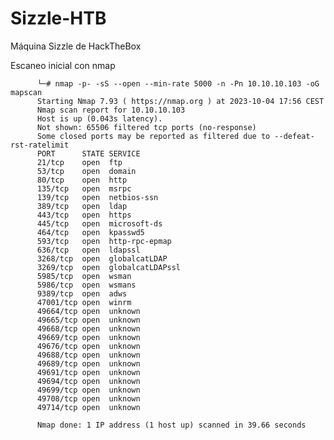 # Sizzle-HTB
Máquina Sizzle de HackTheBox

Escaneo inicial con nmap

          └─# nmap -p- -sS --open --min-rate 5000 -n -Pn 10.10.10.103 -oG mapscan
          Starting Nmap 7.93 ( https://nmap.org ) at 2023-10-04 17:56 CEST
          Nmap scan report for 10.10.10.103
          Host is up (0.043s latency).
          Not shown: 65506 filtered tcp ports (no-response)
          Some closed ports may be reported as filtered due to --defeat-rst-ratelimit
          PORT      STATE SERVICE
          21/tcp    open  ftp
          53/tcp    open  domain
          80/tcp    open  http
          135/tcp   open  msrpc
          139/tcp   open  netbios-ssn
          389/tcp   open  ldap
          443/tcp   open  https
          445/tcp   open  microsoft-ds
          464/tcp   open  kpasswd5
          593/tcp   open  http-rpc-epmap
          636/tcp   open  ldapssl
          3268/tcp  open  globalcatLDAP
          3269/tcp  open  globalcatLDAPssl
          5985/tcp  open  wsman
          5986/tcp  open  wsmans
          9389/tcp  open  adws
          47001/tcp open  winrm
          49664/tcp open  unknown
          49665/tcp open  unknown
          49668/tcp open  unknown
          49669/tcp open  unknown
          49676/tcp open  unknown
          49688/tcp open  unknown
          49689/tcp open  unknown
          49691/tcp open  unknown
          49694/tcp open  unknown
          49699/tcp open  unknown
          49708/tcp open  unknown
          49714/tcp open  unknown
          
          Nmap done: 1 IP address (1 host up) scanned in 39.66 seconds

